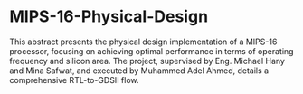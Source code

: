 # MIPS-16-Physical-Design
This abstract presents the physical design implementation of a MIPS-16 processor, focusing on achieving optimal performance in terms of operating frequency and silicon area. The project, supervised by Eng. Michael Hany and Mina Safwat, and executed by Muhammed Adel Ahmed, details a comprehensive RTL-to-GDSII flow.
